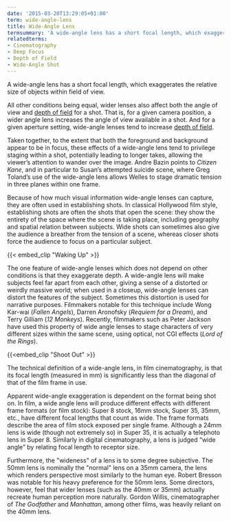 ```yaml
---
date: '2015-03-20T13:29:05+01:00'
term: wide-angle-lens
title: Wide-Angle Lens
termsummary: 'A wide-angle lens has a short focal length, which exaggerates the relative size of objects within field of view.'
relatedterms:
- Cinematography
- Deep Focus
- Depth of Field
- Wide-Angle Shot
---
```


A wide-angle lens has a short focal length, which exaggerates the relative size of objects within field of view. 

All other conditions being equal, wider lenses also affect both the angle of view and [depth of
field](../depth-of-field/) for a shot.  That is, for a given camera position, a wider angle lens increases the angle of view available in a shot.  And for a given aperture setting, wide-angle lenses tend to increase [depth of
field](../depth-of-field/). 

Taken together, to the extent that both the foreground and background appear to be in focus, these effects of a wide-angle lens tend to privilege staging within a shot, potentially leading to longer takes, allowing the viewer’s attention to wander over the image.  Andre Bazin points to *Citizen Kane*, and in particular to Susan’s attempted suicide scene, where Greg Toland’s use of the wide-angle lens allows Welles to stage dramatic tension in three planes within one frame. 

Because of how much visual information wide-angle lenses can capture, they are often used in establishing shots. In classical Hollywood film style, establishing shots are often the shots that open the scene:  they show the entirety of the space where the scene is taking place, including geography and spatial relation between subjects. Wide shots can sometimes also give the audience a breather from the tension of a scene, whereas closer shots force the audience to focus on a particular subject.

{{< embed_clip "Waking Up" >}}

The one feature of wide-angle lenses which does not depend on other conditions is that they exaggerate depth.  A wide-angle lens will make subjects feel far apart from each other, giving a sense of a distorted or weirdly massive world; when used in a closeup, wide-angle lenses can distort the features of the subject. Sometimes this distortion is used for narrative purposes. Filmmakers notable for this technique include Wong Kar-wai (*Fallen Angels*), Darren Aronofsky (*Requiem for a Dream*), and Terry Gilliam (*12 Monkeys*).  Recently, filmmakers such as Peter Jackson have used this property of wide angle lenses to stage characters of very different sizes within the same scene, using optical, not CGI effects (*Lord of the Rings*).

{{<embed_clip "Shoot Out" >}}

The technical definition of a wide-angle lens, in film cinematography, is that its focal length (measured in mm) is significantly less than the diagonal of that of the film frame in use.

Apparent wide-angle exaggeration is dependent on the format being shot on.  In film, a wide angle lens will produce different effects with different frame formats (or film stock): Super 8 stock, 16mm stock, Super 35, 35mm, etc., have different focal lengths that count as wide. The frame formats describe the area of film stock exposed per single frame.  Although a 24mm lens is wide (though not extremely so) in Super 35, it is actually a telephoto lens in Super 8. Similarly in digital cinematography, a lens is judged “wide angle” by relating focal length to receptor size. 

Furthermore, the "wideness" of a lens is to some degree subjective. The 50mm lens is nominally the "normal" lens on a 35mm camera, the lens which renders perspective most similarly to the human eye. Robert Bresson was notable for his heavy preference for the 50mm lens. Some directors, however, feel that wider lenses (such as the 40mm or 35mm) actually recreate human perception more naturally. Gordon Willis, cinematographer of *The Godfather* and *Manhattan*, among other films, was heavily reliant on the 40mm lens.
